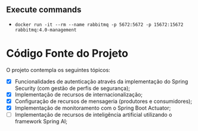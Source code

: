 ## Execute commands
- ```docker run -it --rm --name rabbitmq -p 5672:5672 -p 15672:15672 rabbitmq:4.0-management```

# Código Fonte do Projeto

O projeto contempla os seguintes tópicos:

- [x] Funcionalidades de autenticação através da implementação do Spring Security (com gestão de perfis de segurança);
- [x] Implementação de recursos de internacionalização;
- [x] Configuração de recursos de mensageria (produtores e consumidores);
- [x] Implementação de monitoramento com o Spring Boot Actuator;
- [ ] Implementação de recursos de inteligência artificial utilizando o framework Spring AI;
